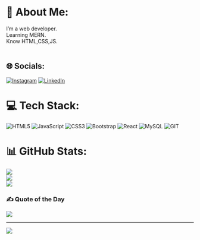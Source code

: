 # 💫 About Me:
I’m a web developer.<br>Learning MERN.<br>Know HTML,CSS,JS.<br><br>


## 🌐 Socials:
[![Instagram](https://img.shields.io/badge/Instagram-%23E4405F.svg?logo=Instagram&logoColor=white)](https://instagram.com/Haiderghadi4) [![LinkedIn](https://img.shields.io/badge/LinkedIn-%230077B5.svg?logo=linkedin&logoColor=white)](https://www.linkedin.com/in/haiderghadi11?utm_source=share&utm_campaign=share_via&utm_content=profile&utm_medium=ios_app)

# 💻 Tech Stack:
![HTML5](https://img.shields.io/badge/html5-%23E34F26.svg?style=for-the-badge&logo=html5&logoColor=white) ![JavaScript](https://img.shields.io/badge/javascript-%23323330.svg?style=for-the-badge&logo=javascript&logoColor=%23F7DF1E) ![CSS3](https://img.shields.io/badge/css3-%231572B6.svg?style=for-the-badge&logo=css3&logoColor=white) ![Bootstrap](https://img.shields.io/badge/bootstrap-%23563D7C.svg?style=for-the-badge&logo=bootstrap&logoColor=white) ![React](https://img.shields.io/badge/react-%2320232a.svg?style=for-the-badge&logo=react&logoColor=%2361DAFB) ![MySQL](https://img.shields.io/badge/mysql-%2300f.svg?style=for-the-badge&logo=mysql&logoColor=white) ![GIT](https://img.shields.io/badge/Git-fc6d26?style=for-the-badge&logo=git&logoColor=white)
# 📊 GitHub Stats:
![](https://github-readme-stats.vercel.app/api?username=Haiderghadi&theme=dark&hide_border=false&include_all_commits=false&count_private=false)<br/>
![](https://github-readme-streak-stats.herokuapp.com/?user=Haiderghadi&theme=dark&hide_border=false)<br/>
![](https://github-readme-stats.vercel.app/api/top-langs/?username=Haiderghadi&theme=dark&hide_border=false&include_all_commits=false&count_private=false&layout=compact)

### ✍️ Quote of the Day
![](https://quotes-github-readme.vercel.app/api?type=horizontal&theme=radical)

---
[![](https://visitcount.itsvg.in/api?id=Haiderghadi&icon=0&color=0)](https://visitcount.itsvg.in)

<!-- Proudly created with GPRM ( https://gprm.itsvg.in ) -->
